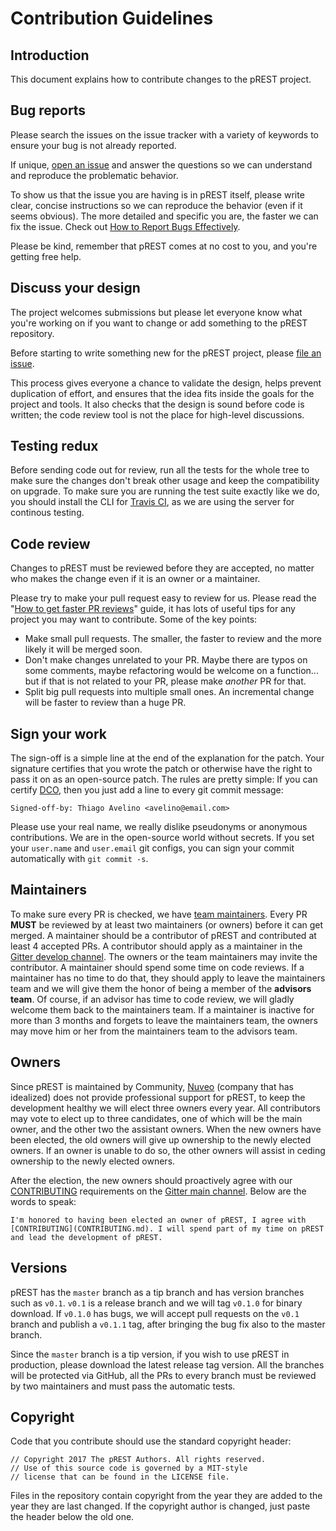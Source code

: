 # Contribution Guidelines

## Introduction

This document explains how to contribute changes to the pREST project.

## Bug reports

Please search the issues on the issue tracker with a variety of keywords to ensure your bug is not already reported.

If unique, [open an issue](https://github.com/palevi67/prest/issues/new) and answer the questions so we can understand and reproduce the problematic behavior.

To show us that the issue you are having is in pREST itself, please write clear, concise instructions so we can reproduce the behavior (even if it seems obvious). The more detailed and specific you are, the faster we can fix the issue. Check out [How to Report Bugs Effectively](http://www.chiark.greenend.org.uk/~sgtatham/bugs.html).

Please be kind, remember that pREST comes at no cost to you, and you're getting free help.

## Discuss your design

The project welcomes submissions but please let everyone know what you're working on if you want to change or add something to the pREST repository.

Before starting to write something new for the pREST project, please [file an issue](https://github.com/palevi67/prest/issues/new).

This process gives everyone a chance to validate the design, helps prevent duplication of effort, and ensures that the idea fits inside the goals for the project and tools. It also checks that the design is sound before code is written; the code review tool is not the place for high-level discussions.

## Testing redux

Before sending code out for review, run all the tests for the whole tree to make sure the changes don't break other usage and keep the compatibility on upgrade. To make sure you are running the test suite exactly like we do, you should install the CLI for [Travis CI](https://travis-ci.org/), as we are using the server for continous testing.

## Code review

Changes to pREST must be reviewed before they are accepted, no matter who makes the change even if it is an owner or a maintainer.

Please try to make your pull request easy to review for us. Please read the "[How to get faster PR reviews](https://github.com/kubernetes/community/blob/master/contributors/devel/faster_reviews.md)" guide, it has lots of useful tips for any project you may want to contribute. Some of the key points:

* Make small pull requests. The smaller, the faster to review and the more likely it will be merged soon.
* Don't make changes unrelated to your PR. Maybe there are typos on some comments, maybe refactoring would be welcome on a function... but if that is not related to your PR, please make *another* PR for that.
* Split big pull requests into multiple small ones. An incremental change will be faster to review than a huge PR.

## Sign your work

The sign-off is a simple line at the end of the explanation for the patch. Your signature certifies that you wrote the patch or otherwise have the right to pass it on as an open-source patch. The rules are pretty simple: If you can certify [DCO](DCO), then you just add a line to every git commit message:

```
Signed-off-by: Thiago Avelino <avelino@email.com>
```

Please use your real name, we really dislike pseudonyms or anonymous contributions. We are in the open-source world without secrets. If you set your `user.name` and `user.email` git configs, you can sign your commit automatically with `git commit -s`.

## Maintainers

To make sure every PR is checked, we have [team maintainers](MAINTAINERS). Every PR **MUST** be reviewed by at least two maintainers (or owners) before it can get merged. A maintainer should be a contributor of pREST and contributed at least 4 accepted PRs. A contributor should apply as a maintainer in the [Gitter develop channel](https://gitter.im/prest/prest). The owners or the team maintainers may invite the contributor. A maintainer should spend some time on code reviews. If a maintainer has no time to do that, they should apply to leave the maintainers team and we will give them the honor of being a member of the **advisors team**. Of course, if an advisor has time to code review, we will gladly welcome them back to the maintainers team. If a maintainer is inactive for more than 3 months and forgets to leave the maintainers team, the owners may move him or her from the maintainers team to the advisors team.

## Owners

Since pREST is maintained by Community, [Nuveo](https://nuveo.com.br/en) (company that has idealized) does not provide professional support for pREST, to keep the development healthy we will elect three owners every year. All contributors may vote to elect up to three candidates, one of which will be the main owner, and the other two the assistant owners. When the new owners have been elected, the old owners will give up ownership to the newly elected owners. If an owner is unable to do so, the other owners will assist in ceding ownership to the newly elected owners.

After the election, the new owners should proactively agree with our [CONTRIBUTING](CONTRIBUTING.md) requirements on the [Gitter main channel](https://gitter.im/prest/prest). Below are the words to speak:

```
I'm honored to having been elected an owner of pREST, I agree with [CONTRIBUTING](CONTRIBUTING.md). I will spend part of my time on pREST and lead the development of pREST.
```

## Versions

pREST has the `master` branch as a tip branch and has version branches such as `v0.1`. `v0.1` is a release branch and we will tag `v0.1.0` for binary download. If `v0.1.0` has bugs, we will accept pull requests on the `v0.1` branch and publish a `v0.1.1` tag, after bringing the bug fix also to the master branch.

Since the `master` branch is a tip version, if you wish to use pREST in production, please download the latest release tag version. All the branches will be protected via GitHub, all the PRs to every branch must be reviewed by two maintainers and must pass the automatic tests.

## Copyright

Code that you contribute should use the standard copyright header:

```
// Copyright 2017 The pREST Authors. All rights reserved.
// Use of this source code is governed by a MIT-style
// license that can be found in the LICENSE file.
```

Files in the repository contain copyright from the year they are added to the year they are last changed. If the copyright author is changed, just paste the header below the old one.
